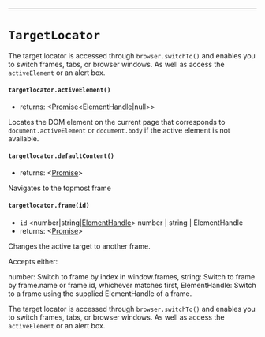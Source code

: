 -------
# `TargetLocator`

The target locator is accessed through `browser.switchTo()` and enables you to switch frames, tabs, or browser windows. As well as access the `activeElement` or an alert box.

#### `targetlocator.activeElement()`
* returns: <[Promise]<[ElementHandle]|null>> 

Locates the DOM element on the current page that corresponds to
`document.activeElement` or `document.body` if the active element is not
available.

#### `targetlocator.defaultContent()`
* returns: <[Promise]<void>> 

Navigates to the topmost frame

#### `targetlocator.frame(id)`
* `id` <number|string|[ElementHandle]>  number | string | ElementHandle
* returns: <[Promise]<void>> 

Changes the active target to another frame.

Accepts either:

number: Switch to frame by index in window.frames,
string: Switch to frame by frame.name or frame.id, whichever matches first,
ElementHandle: Switch to a frame using the supplied ElementHandle of a frame.


The target locator is accessed through `browser.switchTo()` and enables you to switch frames, tabs, or browser windows. As well as access the `activeElement` or an alert box.


[Promise]: https://developer.mozilla.org/en-US/docs/Web/JavaScript/Reference/Global_Objects/Promise
[ElementHandle]: ElementHandle.md